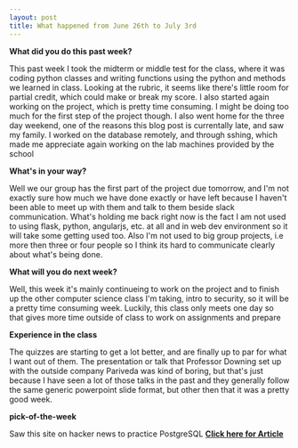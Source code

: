 ```yaml
---
layout: post
title: What happened from June 26th to July 3rd
---
```

  
  
  
  
  
  
  
  
**What did you do this past week?**
  
 This past week I took the midterm or middle test for the class, where it was coding python classes and writing functions using the python and methods we learned in class. Looking at the rubric, it seems like there's little room for partial credit, which could make or break my score. I also started again working on the project, which
 is pretty time consuming. I might be doing too much for the first step of the project though. I also went home for the three day weekend, one of the reasons this blog post is currentally late, and saw my family. I worked on the database remotely, and through sshing, which made me appreciate again working on the lab machines provided by the school
 
  **What's in your way?**
  
 Well we our group has the first part of the project due tomorrow, and I'm not exactly sure how much we have done exactly or have left because I haven't been able to meet up with them and talk to them beside slack communication. What's holding me back right now is the fact I am not used to using flask, python, angularjs, etc. at all and in web dev environment
 so it will take some getting used too. Also I'm not used to big group projects, i.e more then three or four people so I think its hard to communicate clearly about what's being done.

  
  **What will you do next week?**
  
 Well, this week it's mainly continueing to work on the project and to finish up the other computer science class I'm taking, intro to security, so it will be a pretty time consuming week. Luckily, this class only meets one day so that gives more time outside of class to work on assignments and prepare
  
  **Experience in the class**
  
 The quizzes are starting to get a lot better, and are finally up to par for what I want out of them. The presentation or talk that Professor Downing set up with the outside company Pariveda was kind of boring, but that's just because
 I have seen a lot of those talks in the past and they generally follow the same generic powerpoint slide format, but other then that it was a pretty good week.

  
  **pick-of-the-week**

Saw this site on hacker news to practice PostgreSQL
  **[Click here for Article](https://pgexercises.com/gettingstarted.html)**
